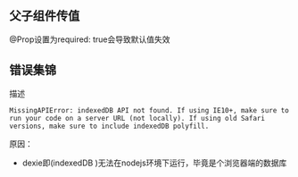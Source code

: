 ## 父子组件传值

@Prop设置为required: true会导致默认值失效


## 错误集锦

描述

```
MissingAPIError: indexedDB API not found. If using IE10+, make sure to run your code on a server URL (not locally). If using old Safari versions, make sure to include indexedDB polyfill.
```

原因：

- dexie即(indexedDB )无法在nodejs环境下运行，毕竟是个浏览器端的数据库